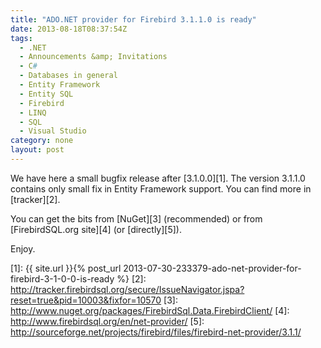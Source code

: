 ```yaml
---
title: "ADO.NET provider for Firebird 3.1.1.0 is ready"
date: 2013-08-18T08:37:54Z
tags:
  - .NET
  - Announcements &amp; Invitations
  - C#
  - Databases in general
  - Entity Framework
  - Entity SQL
  - Firebird
  - LINQ
  - SQL
  - Visual Studio
category: none
layout: post
---
```

We have here a small bugfix release after [3.1.0.0][1]. The version 3.1.1.0 contains only small fix in Entity Framework support. You can find more in [tracker][2].

<!-- excerpt -->

You can get the bits from [NuGet][3] (recommended) or from [FirebirdSQL.org site][4] (or [directly][5]).

Enjoy.

[1]: {{ site.url }}{% post_url 2013-07-30-233379-ado-net-provider-for-firebird-3-1-0-0-is-ready %}
[2]: http://tracker.firebirdsql.org/secure/IssueNavigator.jspa?reset=true&pid=10003&fixfor=10570
[3]: http://www.nuget.org/packages/FirebirdSql.Data.FirebirdClient/
[4]: http://www.firebirdsql.org/en/net-provider/
[5]: http://sourceforge.net/projects/firebird/files/firebird-net-provider/3.1.1/